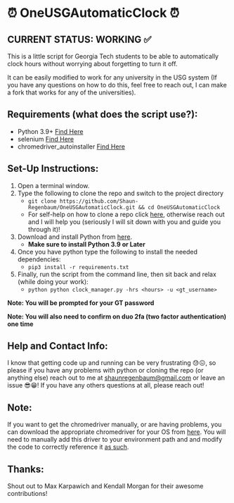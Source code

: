 # ⏰ OneUSGAutomaticClock ⏰
## CURRENT STATUS: WORKING ✅
This is a little script for Georgia Tech students to be able to automatically clock hours without worrying about forgetting to turn it off.

It can be easily modified to work for any university in the USG system 
(If you have any questions on how to do this, feel free to reach out, I can make a fork that works for any of the universities). 

## Requirements (what does the script use?):
- Python 3.9+ [Find Here](https://www.python.org)
- selenium [Find Here](https://www.selenium.dev/documentation/en/)
- chromedriver_autoinstaller [Find Here](https://pypi.org/project/chromedriver-autoinstaller/)

## Set-Up Instructions: 

1. Open a terminal window.
1. Type the following to clone the repo and switch to the project directory
    * `git clone https://github.com/Shaun-Regenbaum/OneUSGAutomaticClock.git && cd OneUSGAutomaticClock` 
    * For self-help on how to clone a repo click [here](https://www.howtogeek.com/451360/how-to-clone-a-github-repository/), otherwise reach out and I will help you (seriously I will sit down with you and guide you through it)!
1. Download and install Python from [here](https://www.python.org/downloads/).
    * **Make sure to install Python 3.9 or Later**
1. Once you have python type the following to install the needed dependencies:
    * `pip3 install -r requirements.txt`
1. Finally, run the script from the command line, then sit back and relax (while doing your work):
    * `python python clock_manager.py -hrs <hours> -u <gt_username>`

**Note: You will be prompted for your GT password**

**Note: You will also need to confirm on duo 2fa (two factor authentication) one time**

## Help and Contact Info:
I know that getting code up and running can be very frustrating 😓😖, so please if you have any problems with python or cloning the repo (or anything else) reach out to me at shaunregenbaum@gmail.com or leave an issue 😎😁!
If you have any others questions at all, please reach out!

## Note: 
If you want to get the chromedriver manually, or are having problems, you can download the appropriate chromedriver for your OS from [here](https://sites.google.com/a/chromium.org/chromedriver/home). You will need to manually add this driver to your environment path and and modify the code to correctly reference it [as such](https://chromedriver.chromium.org/getting-started).

## Thanks: 
Shout out to Max Karpawich and Kendall Morgan for their awesome contributions! 
